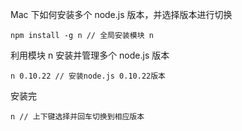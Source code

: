 
Mac 下如何安装多个 node.js 版本，并选择版本进行切换


```
npm install -g n // 全局安装模块 n
```

利用模块 n 安装并管理多个 node.js 版本

```
n 0.10.22 // 安装node.js 0.10.22版本
```

安装完

```
n // 上下键选择并回车切换到相应版本
```
